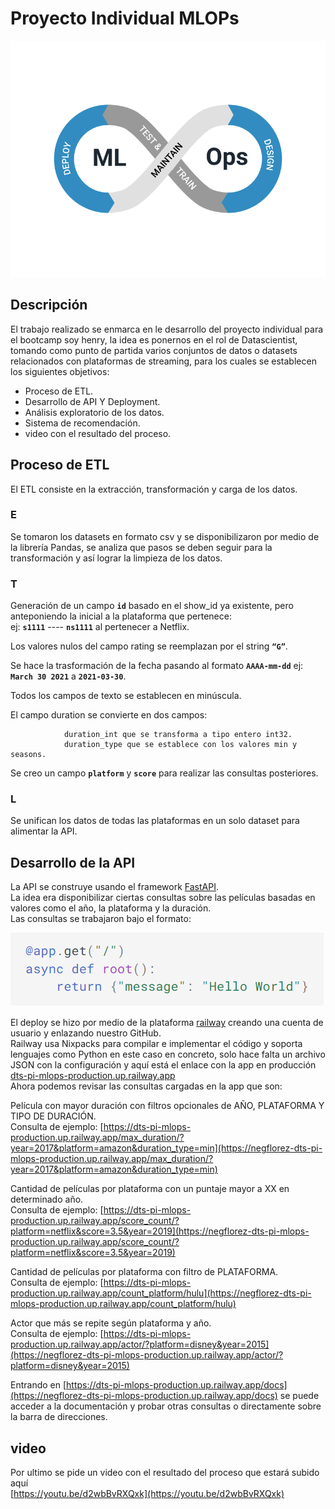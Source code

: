 # Proyecto Individual MLOPs
![Mlops](img/MLops.png)
## Descripción

El trabajo realizado se enmarca en le desarrollo del proyecto individual para el bootcamp soy henry, la idea es ponernos en el rol de Datascientist,
tomando como punto de partida varios conjuntos de datos o datasets relacionados con plataformas de streaming, para los cuales se establecen los siguientes objetivos:
- Proceso de ETL.
- Desarrollo de API Y Deployment.
- Análisis exploratorio de los datos.
- Sistema de recomendación.
- video con el resultado del proceso.

## Proceso de ETL

El  ETL consiste en la extracción, transformación y carga de los datos.

### E
Se tomaron los datasets en formato csv y se disponibilizaron por medio de la librería Pandas, se analiza que pasos se deben seguir para la transformación y así
lograr la limpieza de los datos.

### T
Generación de un campo **`id`** basado en el show_id ya existente, pero anteponiendo la inicial a la plataforma que pertenece:  
ej: **`s1111`**  ----  **`ns1111`** al pertenecer a Netflix. 

Los valores nulos del campo rating se reemplazan por el string **`“G”`**.  

Se hace la trasformación de la fecha pasando al formato **`AAAA-mm-dd`**  ej:  **`March 30 2021`** a **`2021-03-30`**.  

Todos los campos de texto se establecen en minúscula.  

El campo duration se convierte en dos campos:  

                duration_int que se transforma a tipo entero int32.  
                duration_type que se establece con los valores min y seasons.  

Se creo un campo **`platform`** y **`score`** para realizar las consultas posteriores.

### L
Se unifican los datos de todas las plataformas en un solo dataset para alimentar la API.

## Desarrollo de la API

La API se construye usando el framework [FastAPI](https://fastapi.tiangolo.com/).  
La idea era disponibilizar ciertas consultas sobre las películas basadas en valores como el año, la plataforma y la duración.  
Las consultas se trabajaron bajo el formato:  

![codigo](img/code.png) 
    
El deploy se hizo por medio de la plataforma [railway](https://railway.app/) creando una cuenta de usuario y enlazando nuestro GitHub.  
Railway usa Nixpacks para compilar e implementar el código y soporta lenguajes como Python en este caso en concreto, solo hace falta un archivo JSON 
con la configuración y aquí está el enlace con la app en producción [dts-pi-mlops-production.up.railway.app](https://negflorez-dts-pi-mlops-production.up.railway.app/)  
Ahora podemos revisar las consultas cargadas en la app que son:  

Película con mayor duración con filtros opcionales de AÑO, PLATAFORMA Y TIPO DE DURACIÓN.  
    Consulta de ejemplo: [https://dts-pi-mlops-production.up.railway.app/max_duration/?year=2017&platform=amazon&duration_type=min](https://negflorez-dts-pi-mlops-production.up.railway.app/max_duration/?year=2017&platform=amazon&duration_type=min)
  
Cantidad de películas por plataforma con un puntaje mayor a XX en determinado año.  
    Consulta de ejemplo: [https://dts-pi-mlops-production.up.railway.app/score_count/?platform=netflix&score=3.5&year=2019](https://negflorez-dts-pi-mlops-production.up.railway.app/score_count/?platform=netflix&score=3.5&year=2019)

Cantidad de películas por plataforma con filtro de PLATAFORMA.  
    Consulta de ejemplo: [https://dts-pi-mlops-production.up.railway.app/count_platform/hulu](https://negflorez-dts-pi-mlops-production.up.railway.app/count_platform/hulu)

Actor que más se repite según plataforma y año.  
    Consulta de ejemplo: [https://dts-pi-mlops-production.up.railway.app/actor/?platform=disney&year=2015](https://negflorez-dts-pi-mlops-production.up.railway.app/actor/?platform=disney&year=2015)
    
Entrando en [https://dts-pi-mlops-production.up.railway.app/docs](https://negflorez-dts-pi-mlops-production.up.railway.app/docs) se puede acceder a la documentación y probar otras consultas o directamente sobre la barra de direcciones.

## video

Por ultimo se pide un video con el resultado del proceso que estará subido aquí   
[https://youtu.be/d2wbBvRXQxk](https://youtu.be/d2wbBvRXQxk)
